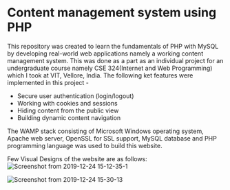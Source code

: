# Content management system using PHP
This repository was created to learn the fundamentals of PHP with MySQL by developing
real-world web applications namely a working content management system.
This was done as a part as an individual project for an undergraduate course namely CSE 324(Internet and Web Programming) 
which I took at VIT, Vellore, India.
The following ket features were implemented in this project -
* Secure user authentication (login/logout)
* Working with cookies and sessions
* Hiding content from the public view
* Building dynamic content navigation

The WAMP stack consisting of Microsoft Windows operating system, Apache web server, OpenSSL for SSL support, MySQL database and PHP programming language was used to build this website.

Few Visual Designs of the website are as follows:
![Screenshot from 2019-12-24 15-12-35-1](https://user-images.githubusercontent.com/8374949/71407673-b646d500-2661-11ea-9626-84268bb2b895.png)

![Screenshot from 2019-12-24 15-30-13](https://user-images.githubusercontent.com/8374949/71407921-72a09b00-2662-11ea-89d6-d83646a74e5f.png)
